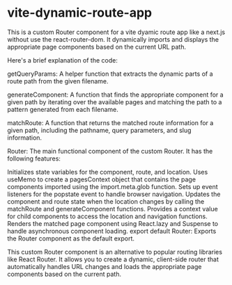 # vite-dynamic-route-app

This is a custom Router component for a vite dyamic route app like a next.js without use the react-router-dom.
It dynamically imports and displays the appropriate page components based on the current URL path.

Here's a brief explanation of the code:

getQueryParams: A helper function that extracts the dynamic parts of a route path from the given filename.

generateComponent: A function that finds the appropriate component for a given path by iterating over the available pages and matching the path to a pattern generated from each filename.

matchRoute: A function that returns the matched route information for a given path, including the pathname, query parameters, and slug information.

Router: The main functional component of the custom Router. It has the following features:

Initializes state variables for the component, route, and location.
Uses useMemo to create a pagesContext object that contains the page components imported using the import.meta.glob function.
Sets up event listeners for the popstate event to handle browser navigation.
Updates the component and route state when the location changes by calling the matchRoute and generateComponent functions.
Provides a context value for child components to access the location and navigation functions.
Renders the matched page component using React.lazy and Suspense to handle asynchronous component loading.
export default Router: Exports the Router component as the default export.

This custom Router component is an alternative to popular routing libraries like React Router. It allows you to create a dynamic, client-side router that automatically handles URL changes and loads the appropriate page components based on the current path.

